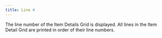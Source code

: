 ```yaml
---
title: Line #
---
```



The line number of the Item Details Grid is displayed. All lines in the Item Detail Grid are printed in order of their line numbers.
